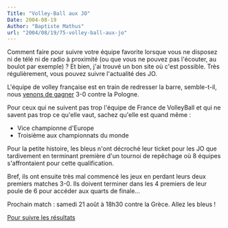 ```yaml
---
Title: "Volley-Ball aux JO"
Date: 2004-08-19
Author: "Baptiste Mathus"
url: "2004/08/19/75-volley-ball-aux-jo"
---
```




Comment faire pour suivre votre équipe favorite lorsque vous ne disposez
ni de télé ni de radio à proximité (ou que vous ne pouvez pas l'écouter,
au boulot par exemple) ? Et bien, j'ai trouvé un bon site où c'est
possible. Très régulièrement, vous pouvez suivre l'actualité des JO.

L'équipe de volley française est en train de redresser la barre,
semble-t-il, nous [venons de
gagner](http://sports.fr/fr/jo2004/volleyball/endirect.html) 3-0 contre
la Pologne.

Pour ceux qui ne suivent pas trop l'équipe de France de VolleyBall et
qui ne savent pas trop ce qu'elle vaut, sachez qu'elle est quand même :

-   Vice championne d'Europe
-   Troisième aux championnats du monde

Pour la petite histoire, les bleus n'ont décroché leur ticket pour les
JO que tardivement en terminant première d'un tournoi de repêchage où 8
équipes s'affrontaient pour cette qualification.

Bref, ils ont ensuite très mal commencé les jeux en perdant leurs deux
premiers matches 3-0. Ils doivent terminer dans les 4 premiers de leur
poule de 6 pour accéder aux quarts de finale...

Prochain match : samedi 21 août à 18h30 contre la Grèce. Allez les bleus
!

[Pour suivre les
résultats](http://www.volley.asso.fr/eqdf/Mas_seniors/msen_jo_2004.htm)

